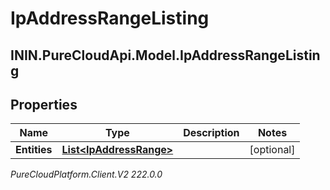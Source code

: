 # IpAddressRangeListing

## ININ.PureCloudApi.Model.IpAddressRangeListing

## Properties

|Name | Type | Description | Notes|
|------------ | ------------- | ------------- | -------------|
| **Entities** | [**List&lt;IpAddressRange&gt;**](IpAddressRange) |  | [optional] |



_PureCloudPlatform.Client.V2 222.0.0_
